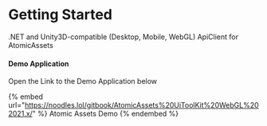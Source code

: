 # Getting Started
.NET and Unity3D-compatible (Desktop, Mobile, WebGL) ApiClient for AtomicAssets
#### Demo Application

Open the Link to the Demo Application below

{% embed url="https://noodles.lol/gitbook/AtomicAssets%20UiToolKit%20WebGL%202021.x/" %}
Atomic Assets Demo
{% endembed %}
